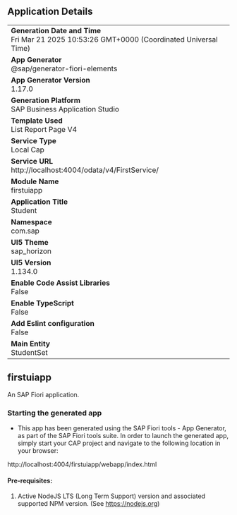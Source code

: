 ## Application Details
|               |
| ------------- |
|**Generation Date and Time**<br>Fri Mar 21 2025 10:53:26 GMT+0000 (Coordinated Universal Time)|
|**App Generator**<br>@sap/generator-fiori-elements|
|**App Generator Version**<br>1.17.0|
|**Generation Platform**<br>SAP Business Application Studio|
|**Template Used**<br>List Report Page V4|
|**Service Type**<br>Local Cap|
|**Service URL**<br>http://localhost:4004/odata/v4/FirstService/|
|**Module Name**<br>firstuiapp|
|**Application Title**<br>Student|
|**Namespace**<br>com.sap|
|**UI5 Theme**<br>sap_horizon|
|**UI5 Version**<br>1.134.0|
|**Enable Code Assist Libraries**<br>False|
|**Enable TypeScript**<br>False|
|**Add Eslint configuration**<br>False|
|**Main Entity**<br>StudentSet|

## firstuiapp

An SAP Fiori application.

### Starting the generated app

-   This app has been generated using the SAP Fiori tools - App Generator, as part of the SAP Fiori tools suite.  In order to launch the generated app, simply start your CAP project and navigate to the following location in your browser:

http://localhost:4004/firstuiapp/webapp/index.html

#### Pre-requisites:

1. Active NodeJS LTS (Long Term Support) version and associated supported NPM version.  (See https://nodejs.org)


